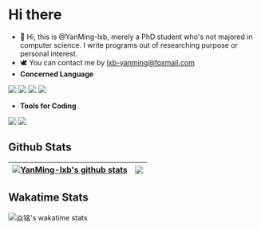 <!--
https://anuraghazra.github.io"> width="80%" alt="Hello, I'm Anurag. I do open source!" src="./assets/gh-readme-header.png" />

<br />
-->

# Hi there 

- 👋 Hi, this is @YanMing-lxb, merely a PhD student who's not majored in computer science. I write programs out of researching purpose or personal interest. 
- 🕊️ You can contact me by lxb-yanming@foxmail.com
- **Concerned Language**

![](https://img.shields.io/badge/Lang-Python-informational?style=flat-square&color=blueviolet&logo=Python&logoColor=white) ![](https://img.shields.io/badge/Lang-LaTeX-informational?style=flat-square&color=blueviolet&logo=LaTeX&logoColor=white) ![](https://img.shields.io/badge/Lang-markdown-informational?style=flat-square&color=blueviolet&logo=markdown&logoColor=white) ![](https://img.shields.io/badge/Lang-TUI-informational?style=flat-square&color=blueviolet&logo=TUI&logoColor=white) 


+ **Tools for Coding**

![](https://img.shields.io/badge/IDE-VSCode-informational?style=flat-square&color=blueviolet&logo=Visual-Studio-Code&logoColor=white) ![](https://img.shields.io/badge/IDE-VIM-informational?style=flat-square&color=blueviolet&logo=VIM&logoColor=white)

## Github Stats

| <a href="https://github.com/YanMing-lxb"><img align="center" src="https://github-readme-stats.vercel.app/api?username=YanMing-lxb&show_icons=true&include_all_commits=true&theme=buefy&hide_border=true" alt="YanMing-lxb's github stats" /></a> | <a href="https://github.com/YanMing-lxb"><img align="center" src="https://github-readme-stats.vercel.app/api/top-langs/?username=YanMing-lxb&layout=compact&theme=buefy&hide_border=true" /></a> |
| ------------- | ------------- |

<!--
</a>
https://github.com/YanMing-lxb">
  https://github-readme-stats.vercel.app/api?username=YanMing-lxb&show_icons=true&include_all_commits=true&theme=buefy&hide_border=true&rank_icon=percentile" />
https://github.com/YanMing-lxb">
  https://github-readme-stats.vercel.app/api?username=YanMing-lxb&show_icons=true&include_all_commits=true&theme=buefy&hide_border=true&rank_icon=percentile" />
</a>
https://github.com/YanMing-lxb">
  https://github-readme-stats.vercel.app/api/top-langs?username=YanMing-lxb&layout=compact&theme=buefy&hide_border=true&langs_count=8&card_width=320" />
https://github.com/YanMing-lxb">
  https://github-readme-stats.vercel.app/api/top-langs?username=YanMing-lxb&layout=compact&theme=buefy&hide_border=true&langs_count=8&card_width=320" />
</a>
-->

## Wakatime Stats

![焱铭's wakatime stats](https://github-readme-stats.vercel.app/api/wakatime?username=YanMing&theme=buefy&hide_border=truet&range=last_year&layout=compact&langs_count=10&hide=Text,Other,Git%20Config,RPMSpec)
